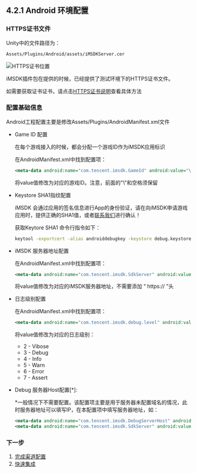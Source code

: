 ## 4.2.1 Android 环境配置

### HTTPS证书文件

Unity中的文件路径为：

```sh
Assets/Plugins/Android/assets/iMSDKServer.cer
```

![HTTPS证书位置](../Images/4_2_unity_setupenv_cer.jpg)
  
iMSDK插件包在提供的时候，已经提供了测试环境下的HTTPS证书文件。

如需要获取证书证书，请点击[HTTPS证书说明](../../Help/httpscertfile.md)查看具体方法


### 配置基础信息

  Android工程配置主要是修改Assets/Plugins/AndroidManifest.xml文件

  * Game ID 配置

    在每个游戏接入的时候，都会分配一个游戏ID作为iMSDK应用标识

    在AndroidManifest.xml中找到配置项：

    ```xml
    <meta-data android:name="com.tencent.imsdk.GameId" android:value="\ 11"/>
    ```

    将value值修改为对应的游戏ID。注意，前面的"\\"和空格须保留

  * Keystore SHA1指纹配置
  
    iMSDK 会通过应用的签名信息进行App的身份验证，请在向iMSDK申请游戏应用时，提供正确的SHA1值，或者[联系我们](../../Pre/contact.md)进行确认！
    
    获取Keytore SHA1 命令行指令如下：
    
    ```sh
    keytool -exportcert -alias androiddebugkey -keystore debug.keystore -list -v |grep SHA1 | awk '{print tolower($2)}' |tr -d ":"
    ```

  * iMSDK 服务器地址配置

    在AndroidManifest.xml中找到配置项：

    ```xml
    <meta-data android:name="com.tencent.imsdk.SdkServer" android:value="sdkapi-beta.itop.qq.com"/>
    ```

    将value值修改为对应的iMSDK服务器地址，不需要添加 “ https:// ”头

  * 日志级别配置

    在AndroidManifest.xml中找到配置项：

    ```xml
    <meta-data android:name="com.tencent.imsdk.debug.level" android:value="2" />
    ```
    将value值修改为对应的日志级别：

    * 2 - Vibose
    * 3 - Debug
    * 4 - Info
    * 5 - Warn
    * 6 - Error
    * 7 - Assert

  * Debug 服务器Host配置[\*]:

    \*一般情况下不需要配置。该配置项主要是用于服务器未配置域名的情况，此时服务器地址可以填写IP，在本配置项中填写服务器地址，如：

    ```xml
    <meta-data android:name="com.tencent.imsdk.DebugServerHost" android:value="sdkapi-beta.itop.qq.com"/>
    <meta-data android:name="com.tencent.imsdk.SdkServer" android:value="103.7.28.42"/>
      ```

### 下一步

1. [完成渠道配置](../../Channel/README.md)
2. [快速集成](../quickstart.md)
